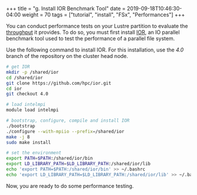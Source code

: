 +++
title = "g. Install IOR Benchmark Tool"
date = 2019-09-18T10:46:30-04:00
weight = 70
tags = ["tutorial", "install", "FSx", "Performances"]
+++

You can conduct performance tests on your Lustre partition to evaluate the [throughput](https://docs.aws.amazon.com/fsx/latest/LustreGuide/performance.html#fsx-aggregate-perf) it provides. To do so, you must first install [IOR](https://github.com/hpc/ior), an IO parallel benchmark tool used to test the performance of a parallel file system.


Use the following command to install IOR. For this installation, use the *4.0* branch of the repository on the cluster head node.

```bash
# get IOR
mkdir -p /shared/ior
cd /shared/ior
git clone https://github.com/hpc/ior.git
cd ior
git checkout 4.0

# load intelmpi
module load intelmpi

# bootstrap, configure, compile and install IOR
./bootstrap
./configure --with-mpiio --prefix=/shared/ior
make -j 8
sudo make install

# set the environment
export PATH=$PATH:/shared/ior/bin
export LD_LIBRARY_PATH=$LD_LIBRARY_PATH:/shared/ior/lib
echo 'export PATH=$PATH:/shared/ior/bin' >> ~/.bashrc
echo 'export LD_LIBRARY_PATH=$LD_LIBRARY_PATH:/shared/ior/lib' >> ~/.bashrc
```

Now, you are ready to do some performance testing.
